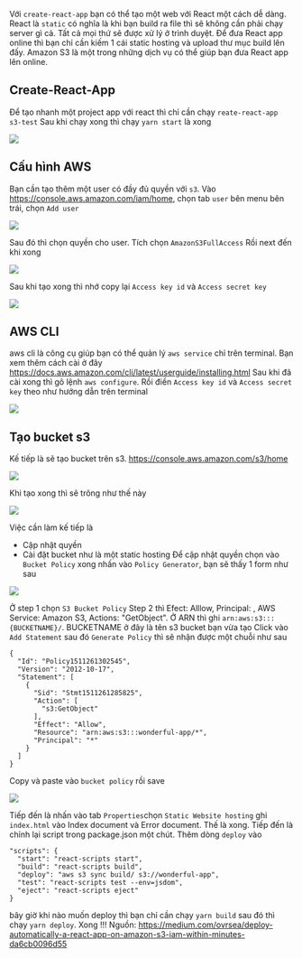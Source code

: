 Với `create-react-app` bạn có thể tạo một web với React một cách dễ dàng. React là `static` có nghĩa là khi bạn build ra file thì sẽ không cần phải chạy server gì cả. Tất cả mọi thứ sẽ được xử lý ở trình duyệt. Để đưa React app online thì bạn chỉ cần kiếm 1 cái static hosting và upload thư mục build lên đấy. Amazon S3 là một trong những dịch vụ có thể giúp bạn đưa React app lên online. 
## Create-React-App
Để tạo nhanh một project app với react thì chỉ cần chạy 
`reate-react-app s3-test`
Sau khi chạy xong thì chạy `yarn start` là xong

![](https://images.viblo.asia/fc2eeab1-75a5-4a8d-8818-69729bdf114a.png)
## Cấu hình AWS
Bạn cần tạo thêm một user có đầy đủ quyền với `s3`. Vào https://console.aws.amazon.com/iam/home, chọn tab `user` bên menu bên trái, chọn `Add user`

![](https://images.viblo.asia/c1dc785a-dd84-472e-9aa6-e595c562cfe3.png)

Sau đó thì chọn quyền cho user. Tích chọn `AmazonS3FullAccess` Rồi next đến khi xong

![](https://images.viblo.asia/489a37c5-2ede-4647-ade0-7703e3b430cd.png)

Sau khi tạo xong thì nhớ copy lại `Access key id` và `Access secret key`

![](https://images.viblo.asia/34baad6c-a3df-4113-9255-7d7d5f954203.png)
## AWS CLI
aws cli là công cụ giúp bạn có thể quản lý `aws service` chỉ trên terminal. Bạn xem thêm cách cài ở đây https://docs.aws.amazon.com/cli/latest/userguide/installing.html
Sau khi đã cài xong thì gõ lệnh `aws configure`. Rồi điền `Access key id` và `Access secret key` theo như hướng dẫn trên terminal

![](https://images.viblo.asia/574ca592-9b6d-4ad9-84ba-1a4e268857eb.png)
## Tạo bucket s3
Kế tiếp là sẽ tạo bucket trên s3. https://console.aws.amazon.com/s3/home

![](https://images.viblo.asia/056fa23b-756c-4f28-9fc4-16f3e2b9d3c0.png)

Khi tạo xong thì sẽ trông như thế này

![](https://images.viblo.asia/82e00dcc-3328-4e32-8e4c-80c03b980c9a.png)

Việc cần làm kế tiếp là
* Cập nhật quyền
* Cài đặt bucket như là một static hosting
Để cập nhật quyền chọn vào `Bucket Policy` xong nhấn vào `Policy Generator`, bạn sẽ thấy 1 form như sau

![](https://images.viblo.asia/81ec318a-ab99-4bce-bfbe-ee59fdfc0a1a.png)

Ở step 1 chọn `S3 Bucket Policy`
Step 2 thì Efect: Alllow, Principal: , AWS Service: Amazon S3, Actions: "GetObject". Ở ARN thì ghi `arn:aws:s3:::{BUCKETNAME}/`. BUCKETNAME ở đây là tên s3 bucket bạn vừa tạo
Click vào `Add Statement` sau đó `Generate Policy` thì sẽ nhận được một chuỗi như sau
```
{
  "Id": "Policy1511261302545",
  "Version": "2012-10-17",
  "Statement": [
    {
      "Sid": "Stmt1511261285825",
      "Action": [
        "s3:GetObject"
      ],
      "Effect": "Allow",
      "Resource": "arn:aws:s3:::wonderful-app/*",
      "Principal": "*"
    }
  ]
}
```
Copy và paste vào `bucket policy` rồi save

![](https://images.viblo.asia/92d188b5-c5a0-4fd0-a6e3-9203947ea2f5.png)

Tiếp đến là nhấn vào tab `Properties`chọn `Static Website hosting` ghi `index.html` vào Index document và Error document. Thế là xong.
Tiếp đến là chỉnh lại script trong package.json một chút. Thêm dòng `deploy` vào

```
"scripts": {
  "start": "react-scripts start",
  "build": "react-scripts build",
  "deploy": "aws s3 sync build/ s3://wonderful-app",
  "test": "react-scripts test --env=jsdom",
  "eject": "react-scripts eject"
}
```

bây giờ khi nào muốn deploy thì bạn chỉ cần chạy `yarn build` sau đó thì chạy `yarn deploy`. Xong !!!
Nguồn: https://medium.com/ovrsea/deploy-automatically-a-react-app-on-amazon-s3-iam-within-minutes-da6cb0096d55